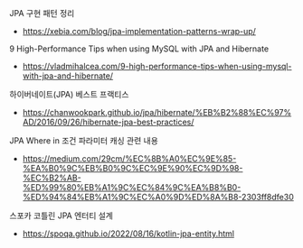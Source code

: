 JPA 구현 패턴 정리
- https://xebia.com/blog/jpa-implementation-patterns-wrap-up/

9 High-Performance Tips when using MySQL with JPA and Hibernate
- https://vladmihalcea.com/9-high-performance-tips-when-using-mysql-with-jpa-and-hibernate/

하이버네이트(JPA) 베스트 프랙티스
- https://chanwookpark.github.io/jpa/hibernate/%EB%B2%88%EC%97%AD/2016/09/26/hibernate-jpa-best-practices/

JPA Where in 조건 파라미터 캐싱 관련 내용
- https://medium.com/29cm/%EC%8B%A0%EC%9E%85-%EA%B0%9C%EB%B0%9C%EC%9E%90%EC%9D%98-%EC%B2%AB-%ED%99%80%EB%A1%9C%EC%84%9C%EA%B8%B0-%ED%94%84%EB%A1%9C%EC%A0%9D%ED%8A%B8-2303ff8dfe30

스포카 코틀린 JPA 엔터티 설계
- https://spoqa.github.io/2022/08/16/kotlin-jpa-entity.html